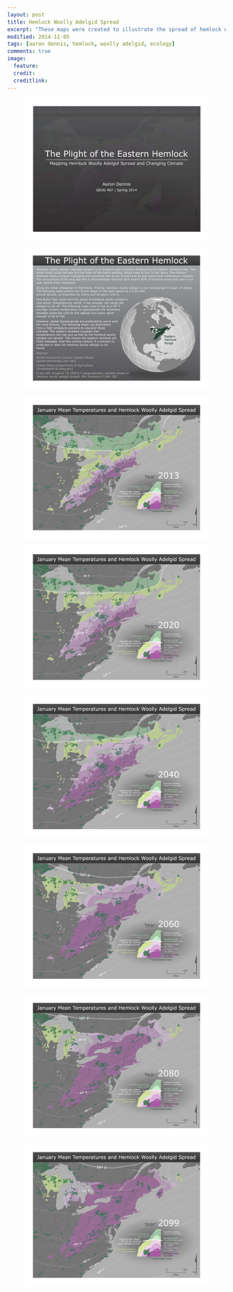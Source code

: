 ```yaml
---
layout: post
title: Hemlock Woolly Adelgid Spread
excerpt: "These maps were created to illustrate the spread of hemlock woolly adelgid in the Eastern United States."
modified: 2014-11-05
tags: [aaron dennis, hemlock, woolly adelgid, ecology]
comments: true
image:
  feature: 
  credit: 
  creditlink: 
---
```


<figure>
	<a href="/images/hemlock-adelgid-maps/hemlockTitle.png"><img src="/images/hemlock-adelgid-maps/hemlockTitle-small.jpg"></a>
</figure>

<figure>
	<a href="/images/hemlock-adelgid-maps/hemlockBackground.png"><img src="/images/hemlock-adelgid-maps/hemlockBackground-small.jpg"></a>
</figure>

<figure>
	<a href="/images/hemlock-adelgid-maps/hemlock2013.png"><img src="/images/hemlock-adelgid-maps/hemlock2013-small.jpg"></a>
</figure>

<figure>
	<a href="/images/hemlock-adelgid-maps/hemlock2020.png"><img src="/images/hemlock-adelgid-maps/hemlock2020-small.jpg"></a>
</figure>

<figure>
	<a href="/images/hemlock-adelgid-maps/hemlock2040.png"><img src="/images/hemlock-adelgid-maps/hemlock2040-small.jpg"></a>
</figure>

<figure>
	<a href="/images/hemlock-adelgid-maps/hemlock2060.png"><img src="/images/hemlock-adelgid-maps/hemlock2060-small.jpg"></a>
</figure>

<figure>
	<a href="/images/hemlock-adelgid-maps/hemlock2080.png"><img src="/images/hemlock-adelgid-maps/hemlock2080-small.jpg"></a>
</figure>

<figure>
	<a href="/images/hemlock-adelgid-maps/hemlock2099.png"><img src="/images/hemlock-adelgid-maps/hemlock2099-small.jpg"></a>
</figure>